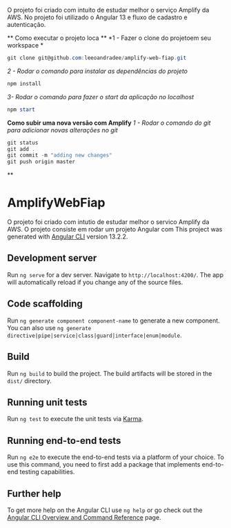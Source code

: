 O projeto foi criado com intuito de estudar melhor o serviço Amplify da AWS.
No projeto foi utilizado o Angular 13 e fluxo de cadastro e autenticação.

 ** Como executar o projeto loca **
*1 - Fazer o clone do projetoem seu workspace *
```powershell
git clone git@github.com:leeoandradee/amplify-web-fiap.git
```
*2 - Rodar o comando para instalar as dependências do projeto*
```powershell
npm install
```
*3- Rodar o comando para fazer o start da aplicação no localhost*
```powershell
npm start
```

**Como subir uma nova versão com Amplify**
*1 - Rodar o comando do git para adicionar novas alterações no git*
```powershell
git status
git add .
git commit -m "adding new changes"
git push origin master
```
**




# AmplifyWebFiap

O projeto foi criado com intutio de estudar melhor o servico Amplify da AWS.
O projeto consiste em rodar um projeto Angular com 
This project was generated with [Angular CLI](https://github.com/angular/angular-cli) version 13.2.2.

## Development server

Run `ng serve` for a dev server. Navigate to `http://localhost:4200/`. The app will automatically reload if you change any of the source files.

## Code scaffolding

Run `ng generate component component-name` to generate a new component. You can also use `ng generate directive|pipe|service|class|guard|interface|enum|module`.

## Build

Run `ng build` to build the project. The build artifacts will be stored in the `dist/` directory.

## Running unit tests

Run `ng test` to execute the unit tests via [Karma](https://karma-runner.github.io).

## Running end-to-end tests

Run `ng e2e` to execute the end-to-end tests via a platform of your choice. To use this command, you need to first add a package that implements end-to-end testing capabilities.

## Further help

To get more help on the Angular CLI use `ng help` or go check out the [Angular CLI Overview and Command Reference](https://angular.io/cli) page.
